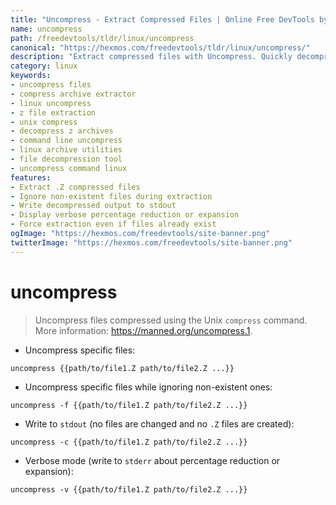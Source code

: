 ```yaml
---
title: "Uncompress - Extract Compressed Files | Online Free DevTools by Hexmos"
name: uncompress
path: /freedevtools/tldr/linux/uncompress
canonical: "https://hexmos.com/freedevtools/tldr/linux/uncompress/"
description: "Extract compressed files with Uncompress. Quickly decompress .Z archives on Linux, restoring original files with ease. Free online tool, no registration required."
category: linux
keywords:
- uncompress files
- compress archive extractor
- linux uncompress
- z file extraction
- unix compress
- decompress z archives
- command line uncompress
- linux archive utilities
- file decompression tool
- uncompress command linux
features:
- Extract .Z compressed files
- Ignore non-existent files during extraction
- Write decompressed output to stdout
- Display verbose percentage reduction or expansion
- Force extraction even if files already exist
ogImage: "https://hexmos.com/freedevtools/site-banner.png"
twitterImage: "https://hexmos.com/freedevtools/site-banner.png"
---
```


# uncompress

> Uncompress files compressed using the Unix `compress` command.
> More information: <https://manned.org/uncompress.1>.

- Uncompress specific files:

`uncompress {{path/to/file1.Z path/to/file2.Z ...}}`

- Uncompress specific files while ignoring non-existent ones:

`uncompress -f {{path/to/file1.Z path/to/file2.Z ...}}`

- Write to `stdout` (no files are changed and no `.Z` files are created):

`uncompress -c {{path/to/file1.Z path/to/file2.Z ...}}`

- Verbose mode (write to `stderr` about percentage reduction or expansion):

`uncompress -v {{path/to/file1.Z path/to/file2.Z ...}}`
